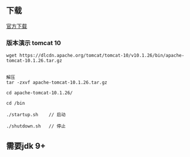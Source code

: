 ## 下载
[官方下载](https://tomcat.apache.org/)
### 版本演示 tomcat 10
```
wget https://dlcdn.apache.org/tomcat/tomcat-10/v10.1.26/bin/apache-tomcat-10.1.26.tar.gz


解压
tar -zxvf apache-tomcat-10.1.26.tar.gz

cd apache-tomcat-10.1.26/

cd /bin

./startup.sh	// 启动

./shutdown.sh	// 停止
```

## 需要jdk 9+
